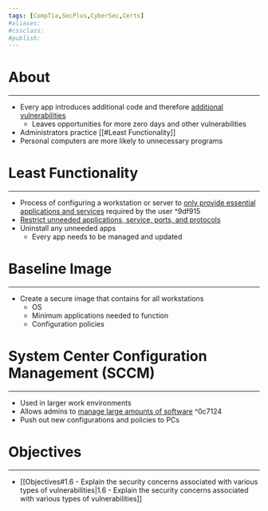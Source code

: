 ```yaml
---
tags: [CompTia,SecPlus,CyberSec,Certs]
#aliases:
#cssclass:
#publish:
---
```


# About
---
- Every app introduces additional code and therefore <u>additional vulnerabilities</u>
	- Leaves opportunities for more zero days and other vulnerabilities
- Administrators practice [[#Least Functionality]]
- Personal computers are more likely to unnecessary programs

# Least Functionality
---
- Process of configuring a workstation or server to <u>only provide essential applications and services</u> required by the user ^9df915
- <u>Restrict unneeded applications, service, ports, and protocols</u>
- Uninstall any unneeded apps
	- Every app needs to be managed and updated

# Baseline Image
---
- Create a secure image that contains for all workstations
	- OS
	- Minimum applications needed to function
	- Configuration policies

# System Center Configuration Management (SCCM)
---
- Used in larger work environments
- Allows admins to <u>manage large amounts of software</u> ^0c7124
- Push out new configurations and policies to PCs

# Objectives
---
- [[Objectives#1.6 - Explain the security concerns associated with various types of vulnerabilities|1.6 - Explain the security concerns associated with various types of vulnerabilities]]